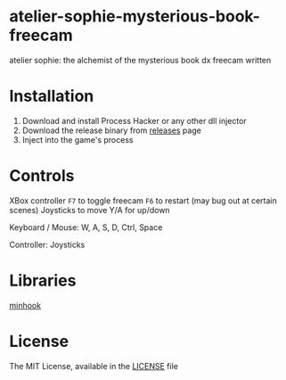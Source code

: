 # atelier-sophie-mysterious-book-freecam
 atelier sophie: the alchemist of the mysterious book dx freecam written

# Installation
1. Download and install Process Hacker or any other dll injector
2. Download the release binary from [releases](https://github.com/oiyl/atelier_sophie_dx_freecam/releases/) page
3. Inject into the game's process

# Controls
XBox controller
`F7` to toggle freecam
`F6` to restart (may bug out at certain scenes)
Joysticks to move
Y/A for up/down

Keyboard / Mouse: W, A, S, D, Ctrl, Space

Controller: Joysticks

# Libraries
[minhook](https://github.com/TsudaKageyu/minhook)

# License
The MIT License, available in the [LICENSE](https://github.com/oiyl/atelier_sophie_dx_freecam/blob/main/LICENSE) file
